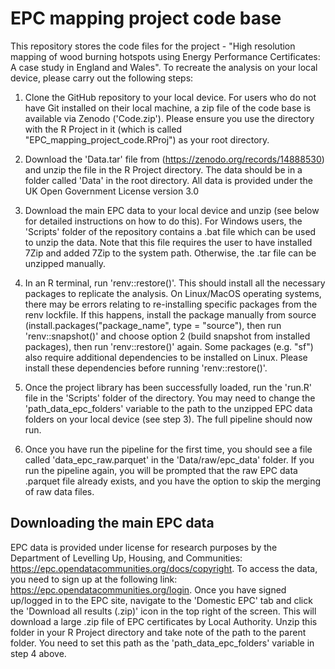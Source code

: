 # EPC mapping project code base
This repository stores the code files for the project - "High resolution mapping of wood burning hotspots using Energy Performance Certificates: A case study in England and Wales". To recreate the analysis on your local device, please carry out the following steps:

1. Clone the GitHub repository to your local device. For users who do not have Git installed on their local machine, a zip file of the code base is available via Zenodo ('Code.zip'). Please ensure you use the directory with the R Project in it (which is called "EPC_mapping_project_code.RProj") as your root directory.

2. Download the 'Data.tar' file from (https://zenodo.org/records/14888530) and unzip the file in the R Project directory. The data should be in a folder called 'Data' in the root directory. All data is provided under the UK Open Government License version 3.0

3. Download the main EPC data to your local device and unzip (see below for detailed instructions on how to do this). For Windows users, the 'Scripts' folder of the repository contains a .bat file which can be used to unzip the data. Note that this file requires the user to have installed 7Zip and added 7Zip to the system path. Otherwise, the .tar file can be unzipped manually.

4. In an R terminal, run 'renv::restore()'. This should install all the necessary packages to replicate the analysis. On Linux/MacOS operating systems, there may be errors relating to re-installing specific packages from the renv lockfile. If this happens, install the package manually from source (install.packages("package_name", type = "source"), then run 'renv::snapshot()' and choose option 2 (build snapshot from installed packages), then run 'renv::restore()' again. Some packages (e.g. "sf") also require additional dependencies to be installed on Linux. Please install these dependencies before running 'renv::restore()'.
   
5. Once the project library has been successfully loaded, run the 'run.R' file in the 'Scripts' folder of the directory. You may need to change the 'path_data_epc_folders' variable to the path to the unzipped EPC data folders on your local device (see step 3). The full pipeline should now run.

6. Once you have run the pipeline for the first time, you should see a file called 'data_epc_raw.parquet' in the 'Data/raw/epc_data' folder. If you run the pipeline again, you will be prompted that the raw EPC data .parquet file already exists, and you have the option to skip the merging of raw data files.

## Downloading the main EPC data

EPC data is provided under license for research purposes by the Department of Levelling Up, Housing, and Communities: https://epc.opendatacommunities.org/docs/copyright. To access the data, you need to sign up at the following link: https://epc.opendatacommunities.org/login. Once you have signed up/logged in to the EPC site, navigate to the 'Domestic EPC' tab and click the 'Download all results (.zip)' icon in the top right of the screen. This will download a large .zip file of EPC certificates by Local Authority. Unzip this folder in your R Project directory and take note of the path to the parent folder. You need to set this path as the 'path_data_epc_folders' variable in step 4 above.
